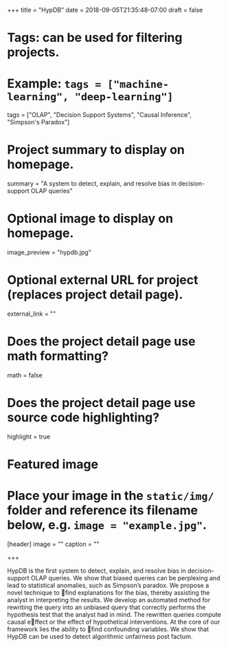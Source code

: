+++
title = "HypDB"
date = 2018-09-05T21:35:48-07:00
draft = false

# Tags: can be used for filtering projects.
# Example: `tags = ["machine-learning", "deep-learning"]`
tags = ["OLAP", "Decision Support Systems", "Causal Inference", "Simpson's Paradox"]

# Project summary to display on homepage.
summary = "A system to detect, explain, and resolve bias in decision-support OLAP queries"

# Optional image to display on homepage.
image_preview = "hypdb.jpg"

# Optional external URL for project (replaces project detail page).
external_link = ""

# Does the project detail page use math formatting?
math = false

# Does the project detail page use source code highlighting?
highlight = true

# Featured image
# Place your image in the `static/img/` folder and reference its filename below, e.g. `image = "example.jpg"`.
[header]
image = ""
caption = ""

+++

HypDB is the first system to detect, explain, and resolve bias in decision-support OLAP queries. We show that biased queries can be perplexing and lead to statistical anomalies, such as Simpson’s paradox. We propose a novel technique to find explanations for the bias, thereby assisting the analyst in interpreting the results. We develop an automated method for rewriting the query into an unbiased query that correctly performs the hypothesis test that the analyst had in mind. The rewritten queries compute causal effect or the effect of hypothetical interventions. At the core of our framework lies the ability to find confounding variables. We show that HypDB can be used to detect algorithmic unfairness post factum.